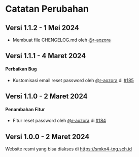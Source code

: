 # Catatan Perubahan

## Versi 1.1.2 - 1 Mei 2024
- Membuat file CHENGELOG.md oleh [@r-aozora](https://github.com/r-aozora)



## Versi 1.1.1 - 4 Maret 2024

#### Perbaikan Bug
- Kustomisasi email reset password oleh [@r-aozora](https://github.com/r-aozora) di [#185](https://github.com/Suryanataa/smkn4-web/pull/185)



## Versi 1.1.0 - 2 Maret 2024

#### Penambahan Fitur
- Fitur reset password oleh [@r-aozora](https://github.com/r-aozora) di [#184](https://github.com/Suryanataa/smkn4-web/pull/184)



## Versi 1.0.0 - 2 Maret 2024
Website resmi yang bisa diakses di https://smkn4-tng.sch.id
